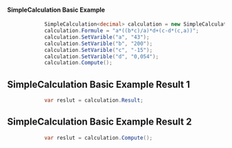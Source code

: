 
#### SimpleCalculation Basic Example

```c#
            SimpleCalculation<decimal> calculation = new SimpleCalculation<decimal>();
            calculation.Formule = "a*((b*c)/a)*d+(c-d*(c,a))";
            calculation.SetVarible("a", "43");
            calculation.SetVarible("b", "200");
            calculation.SetVarible("c", "-15");
            calculation.SetVarible("d", "0,054");
            calculation.Compute();
```
## SimpleCalculation Basic Example Result 1
```c#
            var reslut = calculation.Result;
```
## SimpleCalculation Basic Example Result 2
```c#
            var reslut = calculation.Compute();
```
